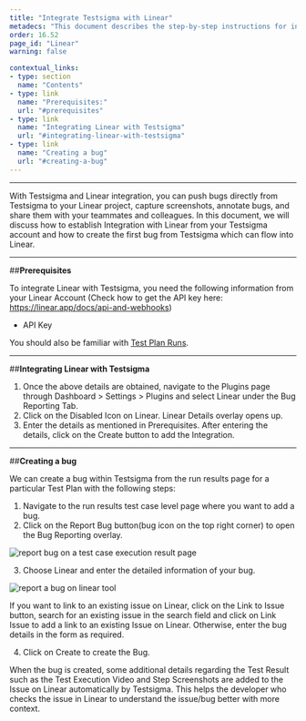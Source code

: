 ```yaml
---
title: "Integrate Testsigma with Linear"
metadecs: "This document describes the step-by-step instructions for integrating Testsigma with Linear "
order: 16.52
page_id: "Linear"
warning: false

contextual_links:
- type: section
  name: "Contents"
- type: link
  name: "Prerequisites:"
  url: "#prerequisites"
- type: link
  name: "Integrating Linear with Testsigma"
  url: "#integrating-linear-with-testsigma"
- type: link
  name: "Creating a bug"
  url: "#creating-a-bug"
---
```

---

With Testsigma and Linear integration, you can push bugs directly from Testsigma to your Linear project, capture screenshots, annotate bugs, and share them with your teammates and colleagues.
In this document, we will discuss how to establish Integration with Linear from your Testsigma account and how to create the first bug from Testsigma which can flow into Linear.

---

##**Prerequisites**

To integrate Linear with Testsigma, you need the following information from your Linear Account (Check how to get the API key here: https://linear.app/docs/api-and-webhooks)

- API Key 

You should also be familiar with [Test Plan Runs](https://testsigma.com/docs/runs/test-plan-executions/).

---

##**Integrating Linear with Testsigma**

1. Once the above details are obtained, navigate to the Plugins page through Dashboard > Settings > Plugins and select Linear under the Bug Reporting Tab.
2. Click on the Disabled Icon on Linear. Linear Details overlay opens up.
3. Enter the details as mentioned in Prerequisites. After entering the details, click on the Create button to add the Integration.

---

##**Creating a bug**

We can create a bug within Testsigma from the run results page for a particular Test Plan with the following steps:

1. Navigate to the run results test case level page where you want to add a bug.
2. Click on the Report Bug button(bug icon on the top right corner) to open the Bug Reporting overlay.

![report bug on a test case execution result page](https://s3.amazonaws.com/static-docs.testsigma.com/new_images/integrations/product-management/linear/run-test-case-report-bug-linear.png)

3. Choose Linear and enter the detailed information of your bug.

![report a bug on linear tool](https://s3.amazonaws.com/static-docs.testsigma.com/new_images/integrations/product-management/linear/choose-linear-enter-bug-details.png)


If you want to link to an existing issue on Linear, click on the Link to Issue button, search for an existing issue in the search field and click on Link Issue to add a link to an existing Issue on Linear. Otherwise, enter the bug details in the form as required.

4. Click on Create to create the Bug.

When the bug is created, some additional details regarding the Test Result such as the Test Execution Video and Step Screenshots are added to the Issue on Linear automatically by Testsigma. This helps the developer who checks the issue in Linear to understand the issue/bug better with more context.




